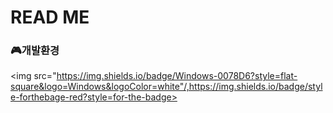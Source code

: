 # READ ME

### 🎮개발환경

<img src="https://img.shields.io/badge/Windows-0078D6?style=flat-square&logo=Windows&logoColor=white"/,https://img.shields.io/badge/style-forthebage-red?style=for-the-badge>



